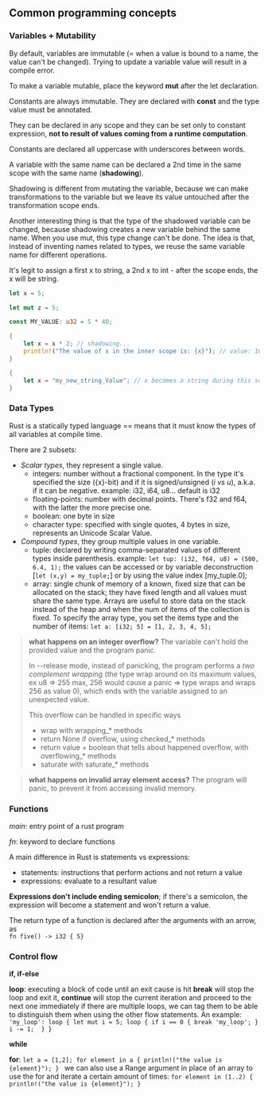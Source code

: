 <!-- variables, branches -->

## Common programming concepts

### Variables + Mutability

By default, variables are immutable (= when a value is bound to a name, the value can't be changed). Trying to update a variable value will result in a compile error.

To make a variable mutable, place the keyword **mut** after the let declaration.

Constants are always immutable. They are declared with **const** and the type value must be annotated.

They can be declared in any scope and they can be set only to constant expression, **not to result of values coming from a runtime computation**.

Constants are declared all uppercase with underscores between words.

A variable with the same name can be declared a 2nd time in the same scope with the same name (**shadowing**).

Shadowing is different from mutating the variable, because we can make transformations to the variable but we leave its value untouched after the transformation scope ends.

Another interesting thing is that the type of the shadowed variable can be changed, because shadowing creates a new variable behind the same name. When you use mut, this type change can't be done. The idea is that, instead of inventing names related to types, we reuse the same variable name for different operations.

It's legit to assign a first x to string, a 2nd x to int - after the scope ends, the x will be string.

```rust
let x = 5;

let mut z = 5;

const MY_VALUE: u32 = 5 * 40;

{
    let x = x * 2; // shadowing...
    println!("The value of x in the inner scope is: {x}"); // value: 10
}

{
    let x = "my_new_string_Value"; // x becomes a string during this scope...
}
```

### Data Types

Rust is a statically typed language == means that it must know the types of all variables at compile time.

There are 2 subsets:

- *Scalar types*, they represent a single value.
    - integers: number without a fractional component. In the type it's specified the size ({x}-bit) and if it is signed/unsigned (_i vs u_), a.k.a. if it can be negative.
    example: i32, i64, u8...
    default is i32
    - floating-points: number with decimal points. There's f32 and f64, with the latter the more precise one.
    - boolean: one byte in size
    - character type: specified with single quotes, 4 bytes in size, represents an Unicode Scalar Value.
- *Compound types*, they group multiple values in one variable.
    - tuple: declared by writing comma-separated values of different types inside parenthesis.
    example: `let tup: (i32, f64, u8) = (500, 6.4, 1);`
    the values can be accessed or by variable deconstruction [`let (x,y) = my_tuple;`] or by using the value index [my_tuple.0];
    - array: single chunk of memory of a known, fixed size that can be allocated on the stack; they have fixed length and all values must share the same type. Arrays are useful to store data on the stack instead of the heap and when the num of items of the collection is fixed.
    To specify the array type, you set the items type and the number of items: `let a: [i32; 5] = [1, 2, 3, 4, 5];`

> **what happens on an integer overflow?** The variable can't hold the provided value and the program panic.
>
> In --release mode, instead of panicking, the program performs a _two complement wrapping_ (the type wrap around on its maximum values, ex u8 => 255 max, 256 would cause a panic => type wraps and wraps 256 as value 0), which ends with the variable assigned to an unexpected value.
>
> This overflow can be handled in specific ways
>
> - wrap with wrapping_* methods
> - return None if overflow, using checked_* methods
> - return value + boolean that tells about happened overflow, with overflowing_* methods
> - saturate with saturate_* methods

> **what happens on invalid array element access?** The program will panic, to prevent it from accessing invalid memory.

### Functions

_main_: entry point of a rust program

_fn_: keyword to declare functions

A main difference in Rust is statements vs expressions:

- statements: instructions that perform actions and not return a value
- expressions: evaluate to a resultant value

**Expressions don't include ending semicolon**; if there's a semicolon, the expression will become a statement and won't return a value.

The return type of a function is declared after the arguments with an arrow, as  
`fn five() -> i32 { 5}`

### Control flow

**if, if-else**

**loop**:
    executing a block of code until an exit cause is hit
    **break** will stop the loop and exit it, **continue** will stop the current iteration and proceed to the next one immediately
    if there are multiple loops, we can tag them to be able to distinguish them when using the other flow statements. An example:
    `'my_loop': loop { let mut i = 5; loop { if i == 0 { break 'my_loop'; } i -= 1;  } }`

**while**

**for**:
    `let a = [1,2]; for element in a { println!("the value is {element}"); } `
    we can also use a Range argument in place of an array to use the for and iterate a certain amount of times:
    `for element in (1..2) { println!("the value is {element}"); } `